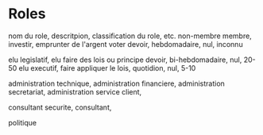 # Roles
 nom du role, descritpion, classification du role, etc.
 non-membre
 membre, investir, emprunter de l'argent voter devoir, hebdomadaire, nul, inconnu
 
 elu legislatif, elu faire des lois ou principe devoir, bi-hebdomadaire, nul, 20-50
 elu executif, faire appliquer le lois, quotidion, nul, 5-10
  
 administration technique,
 administration financiere,
 administration secretariat,
 administration service client,
 
 consultant securite,
 consultant,
 
 politique